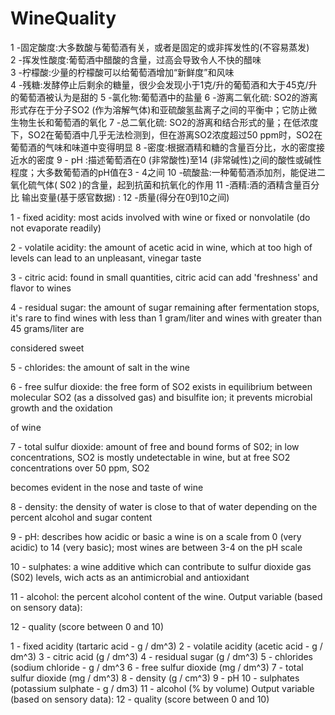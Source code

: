 # WineQuality
1 -固定酸度:大多数酸与葡萄酒有关，或者是固定的或非挥发性的(不容易蒸发)   
2 -挥发性酸度:葡萄酒中醋酸的含量，过高会导致令人不快的醋味   
3 -柠檬酸:少量的柠檬酸可以给葡萄酒增加“新鲜度”和风味   
4 -残糖:发酵停止后剩余的糖量，很少会发现小于1克/升的葡萄酒和大于45克/升的葡萄酒被认为是甜的 
5 -氯化物:葡萄酒中的盐量 
6 -游离二氧化硫: SO2的游离形式存在于分子SO2 (作为溶解气体)和亚硫酸氢盐离子之间的平衡中；它防止微生物生长和葡萄酒的氧化 
7 -总二氧化硫: SO2的游离和结合形式的量；在低浓度下，SO2在葡萄酒中几乎无法检测到，但在游离SO2浓度超过50 ppm时，SO2在葡萄酒的气味和味道中变得明显 
8 -密度:根据酒精和糖的含量百分比，水的密度接近水的密度 
9 - pH :描述葡萄酒在0 (非常酸性)至14 (非常碱性)之间的酸性或碱性程度；大多数葡萄酒的pH值在3 - 4之间 
10 -硫酸盐:一种葡萄酒添加剂，能促进二氧化硫气体( S02 )的含量，起到抗菌和抗氧化的作用 
11 -酒精:酒的酒精含量百分比 输出变量(基于感官数据) : 
12 -质量(得分在0到10之间)


1 - fixed acidity: most acids involved with wine or fixed or nonvolatile (do not evaporate readily)

2 - volatile acidity: the amount of acetic acid in wine, which at too high of levels can lead to an unpleasant, vinegar taste

3 - citric acid: found in small quantities, citric acid can add 'freshness' and flavor to wines

4 - residual sugar: the amount of sugar remaining after fermentation stops, it's rare to find wines with less than 1 gram/liter and wines with greater than 45 grams/liter are 

considered sweet

5 - chlorides: the amount of salt in the wine

6 - free sulfur dioxide: the free form of SO2 exists in equilibrium between molecular SO2 (as a dissolved gas) and bisulfite ion; it prevents microbial growth and the oxidation 

of wine

7 - total sulfur dioxide: amount of free and bound forms of S02; in low concentrations, SO2 is mostly undetectable in wine, but at free SO2 concentrations over 50 ppm, SO2 

becomes evident in the nose and taste of wine

8 - density: the density of water is close to that of water depending on the percent alcohol and sugar content

9 - pH: describes how acidic or basic a wine is on a scale from 0 (very acidic) to 14 (very basic); most wines are between 3-4 on the pH scale

10 - sulphates: a wine additive which can contribute to sulfur dioxide gas (S02) levels, wich acts as an antimicrobial and antioxidant

11 - alcohol: the percent alcohol content of the wine.  Output variable (based on sensory data): 

12 - quality (score between 0 and 10)







 1 - fixed acidity (tartaric acid - g / dm^3)
 2 - volatile acidity (acetic acid - g / dm^3)
 3 - citric acid (g / dm^3)
 4 - residual sugar (g / dm^3)
 5 - chlorides (sodium chloride - g / dm^3
 6 - free sulfur dioxide (mg / dm^3)
 7 - total sulfur dioxide (mg / dm^3)
 8 - density (g / cm^3)
 9 - pH
 10 - sulphates (potassium sulphate - g / dm3)
 11 - alcohol (% by volume)
 Output variable (based on sensory data): 
 12 - quality (score between 0 and 10)
